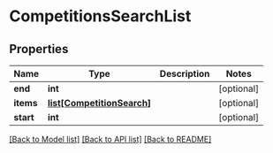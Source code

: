 # CompetitionsSearchList

## Properties
Name | Type | Description | Notes
------------ | ------------- | ------------- | -------------
**end** | **int** |  | [optional] 
**items** | [**list[CompetitionSearch]**](CompetitionSearch.md) |  | [optional] 
**start** | **int** |  | [optional] 

[[Back to Model list]](../README.md#documentation-for-models) [[Back to API list]](../README.md#documentation-for-api-endpoints) [[Back to README]](../README.md)


